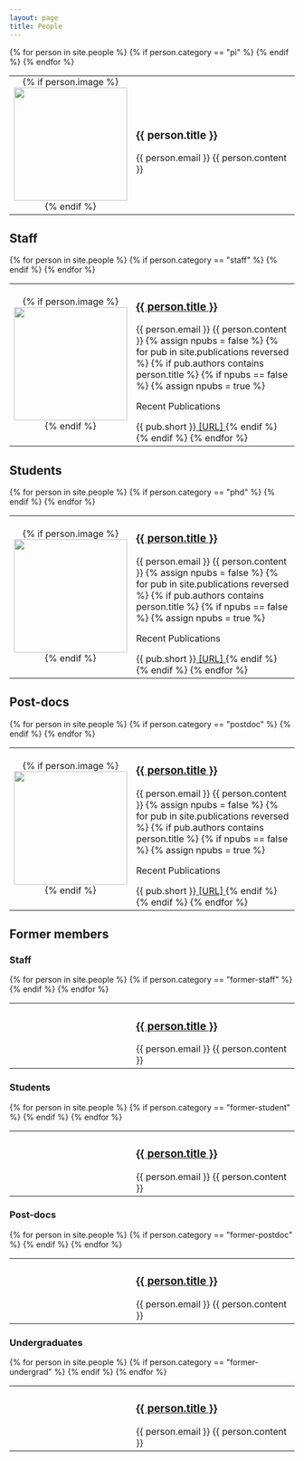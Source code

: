 ```yaml
---
layout: page
title: People
---
```


<table style="width:100%"><tbody>
{% for person in site.people %}
{% if person.category == "pi" %}
	<tr>
	<td style='text-align: center;
	padding-top: 0px;
	width: 200px'>
	{% if person.image %}
	<img src="/assets/people/{{ person.image }}" width="200">
	{% endif %}
	</td>
	<td>
	<h3>{{ person.title }}</h3>
	{{ person.email }}
	{{ person.content }}
	</td>
	</tr>
{% endif %}
{% endfor %}
</tbody></table>

## Staff

<table style="width:100%"><tbody>
{% for person in site.people %}
{% if person.category == "staff" %}
	<tr>
	<td style='text-align: center;
	padding-top: 0px;
	width: 200px'>
	{% if person.image %}
	<img src="/assets/people/{{ person.image }}" width="200">
	{% endif %}
	</td>
	<td>
	<h3><a href="{{ person.website }}">{{ person.title }}</a></h3>
	{{ person.email }}
	{{ person.content }}
	{% assign npubs = false %}
	{% for pub in site.publications reversed %}
	  {% if pub.authors contains person.title %}
	  {% if npubs == false %}
	  {% assign npubs = true %}
	  <p> Recent Publications </p>
	  {{ pub.short }}<a href = "{{ pub.link }}"> [URL] </a>
	  {% endif %}
	  {% endif %}
	{% endfor %}
	</td>
	</tr>
{% endif %}
{% endfor %}
</tbody></table>

## Students

<table style="width:100%"><tbody>
{% for person in site.people %}
{% if person.category == "phd" %}
	<tr>
	<td style='text-align: center;
	padding-top: 0px;
	width: 200px'>
	{% if person.image %}
	<img src="/assets/people/{{ person.image }}" width="200">
	{% endif %}
	</td>
	<td>
	<h3><a href="{{ person.website }}">{{ person.title }}</a></h3>
	{{ person.email }}
	{{ person.content }}
	{% assign npubs = false %}
	{% for pub in site.publications reversed %}
	  {% if pub.authors contains person.title %}
	  {% if npubs == false %}
	  {% assign npubs = true %}
	  <p> Recent Publications </p>
	  {{ pub.short }}<a href = "{{ pub.link }}"> [URL] </a>
	  {% endif %}
	  {% endif %}
	{% endfor %}
	</td>
	</tr>
{% endif %}
{% endfor %}
</tbody></table>

## Post-docs

<table style="width:100%"><tbody>
{% for person in site.people %}
{% if person.category == "postdoc" %}
	<tr>
	<td style='text-align: center;
	padding-top: 0px;
	width: 200px'>
	{% if person.image %}
	<img src="/assets/people/{{ person.image }}" width="200">
	{% endif %}
	</td>
	<td>
	<h3><a href="{{ person.website }}">{{ person.title }}</a></h3>
	{{ person.email }}
	{{ person.content }}
	{% assign npubs = false %}
	{% for pub in site.publications reversed %}
	  {% if pub.authors contains person.title %}
	  {% if npubs == false %}
	  {% assign npubs = true %}
	  <p> Recent Publications </p>
	  {{ pub.short }}<a href = "{{ pub.link }}"> [URL] </a>
	  {% endif %}
	  {% endif %}
	{% endfor %}
	</td>
	</tr>
{% endif %}
{% endfor %}
</tbody></table>

## Former members

### Staff

<table style="width:100%"><tbody>
{% for person in site.people %}
{% if person.category == "former-staff" %}
	<tr>
	<td style='width: 200px'>
	</td>
	<td>
	<h3><a href="{{ person.website }}">{{ person.title }}</a></h3>
	{{ person.email }}
	{{ person.content }}
	</td>
	</tr>
{% endif %}
{% endfor %}
</tbody></table>

### Students

<table style="width:100%"><tbody>
{% for person in site.people %}
{% if person.category == "former-student" %}
	<tr>
	<td style='width: 200px'>
	</td>
	<td>
	<h3><a href="{{ person.website }}">{{ person.title }}</a></h3>
	{{ person.email }}
	{{ person.content }}
	</td>
	</tr>
{% endif %}
{% endfor %}
</tbody></table>

### Post-docs

<table style="width:100%"><tbody>
{% for person in site.people %}
{% if person.category == "former-postdoc" %}
	<tr>
	<td style='text-align: center;
	padding-top: 0px;
	width: 200px'>
	</td>
	<td>
	<h3><a href="{{ person.website }}">{{ person.title }}</a></h3>
	{{ person.email }}
	{{ person.content }}
	</td>
	</tr>
{% endif %}
{% endfor %}
</tbody></table>

### Undergraduates

<table style="width:100%"><tbody>
{% for person in site.people %}
{% if person.category == "former-undergrad" %}
	<tr>
	<td style='text-align: center;
	padding-bottom: 0;
	width: 200px'>
	</td>
	<td>
	<h3><a href="{{ person.website }}">{{ person.title }}</a></h3>
	{{ person.email }}
	{{ person.content }}
	</td>
	</tr>
{% endif %}
{% endfor %}
</tbody></table>


